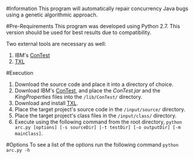 #Information
This program will automatically repair concurrency Java bugs using a genetic algorithmic approach.

#Pre-Requirements
This program was developed using Python 2.7. This version should be used for best results due to compatibility.

Two external tools are necessary as well:

1. IBM's [ConTest](http://www.alphaworks.ibm.com/tech/contest?open&S_TACT=105AGX59&S_CMP=GR&ca=dgr-lnxw03awcontest "ConTest")
2. [TXL](http://www.txl.ca/ndownload.html "TXL")

#Execution
1. Download the source code and place it into a directory of choice.
2. Download IBM's [ConTest](http://www.alphaworks.ibm.com/tech/contest?open&S_TACT=105AGX59&S_CMP=GR&ca=dgr-lnxw03awcontest "ConTest"), and place the _ConTest.jar_ and the _KingProperties_ files into the ```/lib/ConTest/``` directory.
3. Download and install [TXL](http://www.txl.ca/ndownload.html "TXL").
4. Place the target project's source code in the ```/input/source/``` directory.
5. Place the target project's class files in the ```/input/class/``` directory.
5. Execute using the following command from the root directory, ```python arc.py [options] [-s sourceDir] [-t testDir] [-o outputDir] [-m mainClass]```.

#Options
To see a list of the options run the following command ```python arc.py -h```
